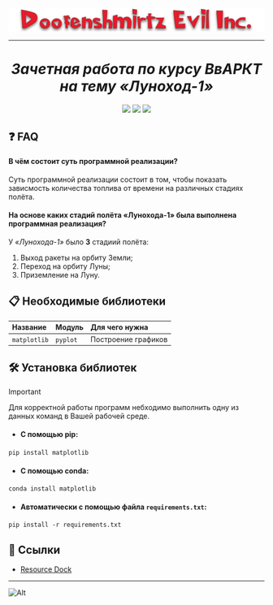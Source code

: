 ![Logo](Screenshots/RKT_logo.png)

---
_**<h1 align="center">Зачетная работа по курсу ВвАРКТ на тему «Луноход-1»</h1>**_

<p href="https://www.python.org/downloads/" align="center">
  <a href="https://choosealicense.com/licenses/mit/"><img src="https://img.shields.io/badge/MIT-LICENSE-red?style=for-the-badge&labelColor=pink"/></a>
  <a href="https://github.com/matv3ykaa"><img src="https://img.shields.io/badge/matv3ykaa-matv3ykaa?style=for-the-badge&logo=GitHub&logoColor=black&labelColor=pink&color=gray&link=https%3A%2F%2Fgithub.com%2Fmatv3ykaa"/></a>
  <a href="https://www.python.org/downloads/"><img src="https://img.shields.io/badge/Python-3.11.4-yellow?style=for-the-badge&logo=python&logoColor=white&labelColor=blue"/></a>
</p>

## ❓ FAQ

#### В чём состоит суть программной реализации?

Суть программной реализации состоит в том, чтобы показать зависмость количества топлива от времени на различных стадиях полёта.

#### На основе каких стадий полёта «Лунохода-1» была выполнена программная реализация?

У _«Лунохода-1»_ было **3** стадиий полёта:
1. Выход ракеты на орбиту Земли;
2. Переход на орбиту Луны;
3. Приземление на Луну.

## 📋 Необходимые библиотеки
| Название     | Модуль   |    Для чего нужна   |
| :----------- | :------- | :------------------ |
| `matplotlib` | `pyplot` | Построение графиков |

## 🛠️ Установка библиотек
> [!IMPORTANT]  
> Для корректной работы программ небходимо выполнить одну из данных команд в Вашей рабочей среде.
- #### С помощью pip:
```
pip install matplotlib
```
- #### С помощью conda:
```
conda install matplotlib
```
- #### Автоматически с помощью файла `requirements.txt`:
```
pip install -r requirements.txt
```
## 🔗 Ссылки
- [Resource Dock](https://docs.google.com/document/d/1ijbliiQDuWv82LZRNR8_xXNfqQRsLWGklXxbIRIdllM/edit)

---
![Alt](https://repobeats.axiom.co/api/embed/516eb5672aac6f7c1859e6eda035efbbad62f81e.svg "Repobeats analytics image")
